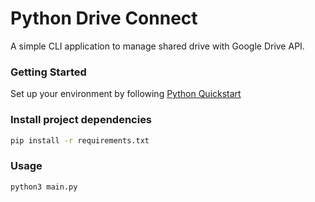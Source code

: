 # Python Drive Connect
A simple CLI application to manage shared drive with Google Drive API.

### Getting Started
Set up your environment by following [Python Quickstart](https://developers.google.com/drive/api/quickstart/python)

### Install project dependencies
```bash
pip install -r requirements.txt
```

### Usage
```bash
python3 main.py
```
